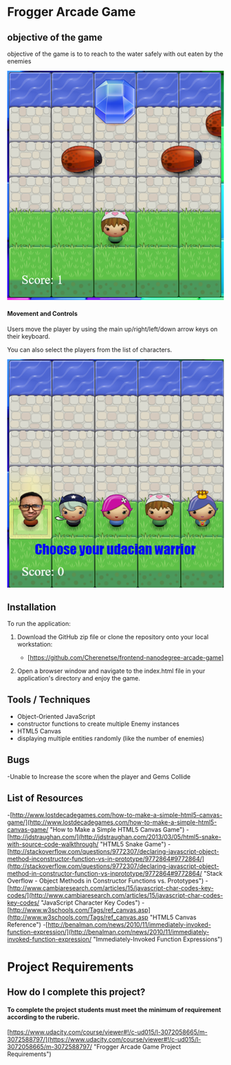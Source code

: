 
# Frogger Arcade Game

## objective of the game
objective of the game is to to reach to the water safely with out eaten by the enemies

![](https://github.com/Cherenetse/frontend-nanodegree-arcade-game/blob/master/images/arcade1.PNG)


#### Movement and Controls
Users move the player by using the main up/right/left/down arrow keys on their keyboard.

You can also select the players from the list of characters.

![](https://github.com/Cherenetse/frontend-nanodegree-arcade-game/blob/master/images/arcade2.PNG)

## Installation
To run the application:

1. Download the GitHub zip file or clone the repository onto your local workstation:
    * [https://github.com/Cherenetse/frontend-nanodegree-arcade-game]

2. Open a browser window and navigate to the index.html file in your application's directory and enjoy the game.

## Tools / Techniques
- Object-Oriented JavaScript
- constructor functions to create multiple Enemy instances
- HTML5 Canvas
- displaying multiple entities randomly (like the number of enemies)

## Bugs
-Unable to Increase the score when the player and Gems Collide



## List of Resources
-[http://www.lostdecadegames.com/how-to-make-a-simple-html5-canvas-game/](http://www.lostdecadegames.com/how-to-make-a-simple-html5-canvas-game/ "How to Make a Simple HTML5 Canvas Game")
-[http://jdstraughan.com/](http://jdstraughan.com/2013/03/05/html5-snake-with-source-code-walkthrough/ "HTML5 Snake Game")
-[http://stackoverflow.com/questions/9772307/declaring-javascript-object-method-inconstructor-function-vs-in-prototype/9772864#9772864/](http://stackoverflow.com/questions/9772307/declaring-javascript-object-method-in-constructor-function-vs-inprototype/9772864#9772864/ "Stack Overflow - Object Methods in Constructor Functions vs. Prototypes")
-[http://www.cambiaresearch.com/articles/15/javascript-char-codes-key-codes/](http://www.cambiaresearch.com/articles/15/javascript-char-codes-key-codes/ "JavaScript Character Key Codes")
-[http://www.w3schools.com/Tags/ref_canvas.asp](http://www.w3schools.com/Tags/ref_canvas.asp "HTML5 Canvas Reference")
-[http://benalman.com/news/2010/11/immediately-invoked-function-expression/](http://benalman.com/news/2010/11/immediately-invoked-function-expression/ "Immediately-Invoked Function Expressions")

# Project Requirements

## How do I complete this project?

#### To complete the project students must meet the minimum of requirement according to the ruberic.
[https://www.udacity.com/course/viewer#!/c-ud015/l-3072058665/m-3072588797/](https://www.udacity.com/course/viewer#!/c-ud015/l-3072058665/m-3072588797/ "Frogger Arcade Game Project Requirements")
